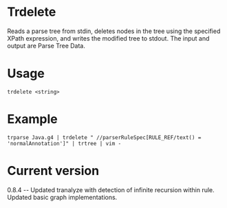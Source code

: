 # Trdelete

Reads a parse tree from stdin, deletes nodes in the tree using
the specified XPath expression, and writes the modified tree
to stdout. The input and output are Parse Tree Data.

# Usage

    trdelete <string>

# Example

    trparse Java.g4 | trdelete " //parserRuleSpec[RULE_REF/text() = 'normalAnnotation']" | trtree | vim -

# Current version

0.8.4 -- Updated tranalyze with detection of infinite recursion within rule. Updated basic graph implementations.
